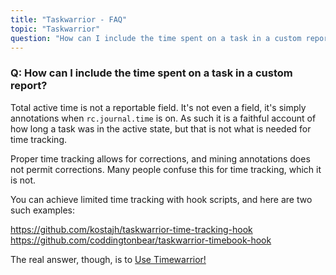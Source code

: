 ```yaml
---
title: "Taskwarrior - FAQ"
topic: "Taskwarrior"
question: "How can I include the time spent on a task in a custom report?"
---
```


### Q: How can I include the time spent on a task in a custom report?

Total active time is not a reportable field.
It's not even a field, it's simply annotations when `rc.journal.time` is on.
As such it is a faithful account of how long a task was in the active state, but that is not what is needed for time tracking.

Proper time tracking allows for corrections, and mining annotations does not permit corrections.
Many people confuse this for time tracking, which it is not.

You can achieve limited time tracking with hook scripts, and here are two such examples:

<https://github.com/kostajh/taskwarrior-time-tracking-hook>
<https://github.com/coddingtonbear/taskwarrior-timebook-hook>

The real answer, though, is to [Use Timewarrior!](https://timewarrior.net)
